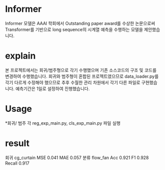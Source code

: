 # Informer
 Informer 모델은 AAAI 학회에서 Outstanding paper award를 수상한 논문으로써  Transformer를 기반으로 long sequence의 시계열 예측을 수행하는 모델을 제안했습니다.

# explain
본 프로젝트에서는 회귀/범주형으로 각기 수행했으며 기존 소스코드의 구조 및 코드를 변경하여 수행했습니다.
회귀와 범주형이 혼합된 프로젝트였으므로 data_loader.py를 각기 다르게 수정해야 했으므로 추후 수월한 관리 차원에서 각기 다른 파일로 구현했습니다.
예측기간은 1일로 설정하여 진행했습니다.

# Usage
*회귀/ 범주
각 reg_exp_main.py, cls_exp_main.py 파일 실행 

# result
회귀	cg_curtain
MSE	0.041
MAE	0.057
분류	flow_fan
Acc	0.921
F1	0.928
Recall	0.917

